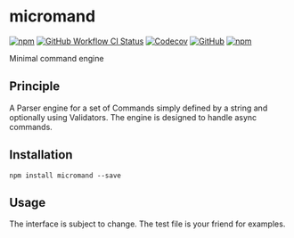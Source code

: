 # micromand

[![npm](https://img.shields.io/npm/v/micromand.svg?logo=npm&style=flat-square)](https://www.npmjs.com/package/micromand)
[![GitHub Workflow CI Status](https://img.shields.io/github/workflow/status/repraze-org/micromand/CI?logo=github&style=flat-square)](https://github.com/repraze-org/micromand/actions?query=workflow%3ACI)
[![Codecov](https://img.shields.io/codecov/c/github/repraze-org/micromand.svg?logo=codecov&style=flat-square)](https://codecov.io/gh/repraze-org/micromand)
[![GitHub](https://img.shields.io/github/license/repraze-org/micromand.svg?logo=github&style=flat-square)](https://github.com/repraze-org/micromand)
[![npm](https://img.shields.io/npm/dm/micromand.svg?logo=npm&style=flat-square)](https://www.npmjs.com/package/micromand)

Minimal command engine

## Principle

A Parser engine for a set of Commands simply defined by a string and optionally using Validators. The engine is designed to handle async commands.

## Installation

    npm install micromand --save

## Usage

The interface is subject to change. The test file is your friend for examples.
